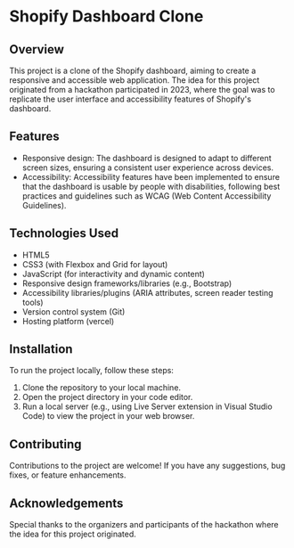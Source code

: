 # Shopify Dashboard Clone

## Overview
This project is a clone of the Shopify dashboard, aiming to create a responsive and accessible web application. The idea for this project originated from a hackathon participated in 2023, where the goal was to replicate the user interface and accessibility features of Shopify's dashboard.

## Features
- Responsive design: The dashboard is designed to adapt to different screen sizes, ensuring a consistent user experience across devices.
- Accessibility: Accessibility features have been implemented to ensure that the dashboard is usable by people with disabilities, following best practices and guidelines such as WCAG (Web Content Accessibility Guidelines).

## Technologies Used
- HTML5
- CSS3 (with Flexbox and Grid for layout)
- JavaScript (for interactivity and dynamic content)
- Responsive design frameworks/libraries (e.g., Bootstrap)
- Accessibility libraries/plugins (ARIA attributes, screen reader testing tools)
- Version control system (Git)
- Hosting platform (vercel)

## Installation
To run the project locally, follow these steps:
1. Clone the repository to your local machine.
2. Open the project directory in your code editor.
3. Run a local server (e.g., using Live Server extension in Visual Studio Code) to view the project in your web browser.

## Contributing
Contributions to the project are welcome! If you have any suggestions, bug fixes, or feature enhancements.

## Acknowledgements
Special thanks to the organizers and participants of the hackathon where the idea for this project originated.
